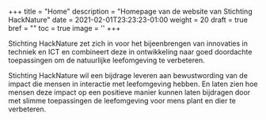 +++
title = "Home"
description = "Homepage van de website van Stichting HackNature"
date = 2021-02-01T23:23:23-01:00
weight = 20
draft = true
bref = ""
toc = true
image = ''
+++

Stichting HackNature zet zich in voor het bijeenbrengen van innovaties in techniek en ICT en combineert deze in ontwikkeling naar goed doordachte toepassingen om de natuurlijke leefomgeving te verbeteren.

Stichting HackNature wil een bijdrage leveren aan bewustwording van de impact die mensen in interactie met leefomgeving hebben. En laten zien hoe mensen deze impact op een positieve manier kunnen laten bijdragen door met slimme toepassingen de leefomgeving voor mens plant en dier te verbeteren.
